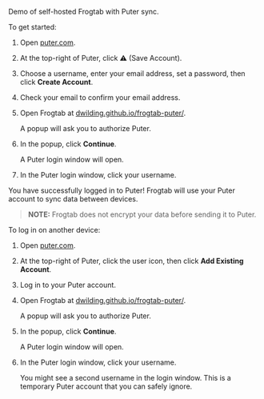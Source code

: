 Demo of self-hosted Frogtab with Puter sync.

To get started:

 1. Open [puter.com](https://puter.com/).

 2. At the top-right of Puter, click ⚠️ (Save Account).

 3. Choose a username, enter your email address, set a password, then click **Create Account**.

 4. Check your email to confirm your email address.

 5. Open Frogtab at [dwilding.github.io/frogtab-puter/](https://dwilding.github.io/frogtab-puter/).

    A popup will ask you to authorize Puter.

 6. In the popup, click **Continue**.

    A Puter login window will open.

 7. In the Puter login window, click your username.

You have successfully logged in to Puter! Frogtab will use your Puter account to sync data between devices.

> **NOTE:** Frogtab does not encrypt your data before sending it to Puter.

To log in on another device:

 1. Open [puter.com](https://puter.com/).

 2. At the top-right of Puter, click the user icon, then click **Add Existing Account**.

 3. Log in to your Puter account.

 4. Open Frogtab at [dwilding.github.io/frogtab-puter/](https://dwilding.github.io/frogtab-puter/).

    A popup will ask you to authorize Puter.

 5. In the popup, click **Continue**.

    A Puter login window will open.

 6. In the Puter login window, click your username.

    You might see a second username in the login window. This is a temporary Puter account that you can safely ignore.